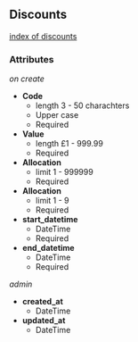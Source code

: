 ## Discounts
[index of discounts](usefulmusic.herokuapp.com/admin/discounts)

### Attributes

*on create*

- **Code**
  - length 3 - 50 charachters
  - Upper case
  - Required
- **Value**
  - length £1 - 999.99
  - Required
- **Allocation**
  - limit 1 - 999999
  - Required
- **Allocation**
  - limit 1 - 9
  - Required
- **start_datetime**
  - DateTime
  - Required
- **end_datetime**
  - DateTime
  - Required

*admin*
- **created_at**
  - DateTime
- **updated_at**
  - DateTime
